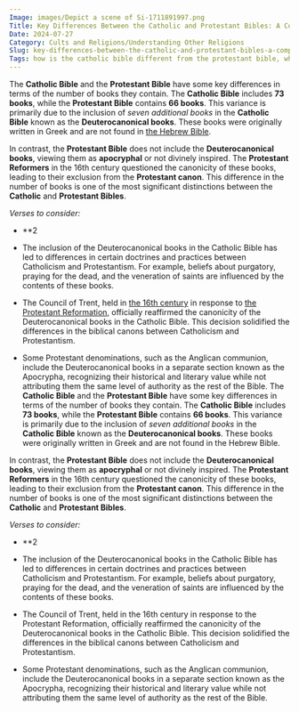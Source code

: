 ```yaml
---
Image: images/Depict a scene of Si-1711891997.png
Title: Key Differences Between the Catholic and Protestant Bibles: A Comprehensive Comparison
Date: 2024-07-27
Category: Cults and Religions/Understanding Other Religions
Slug: key-differences-between-the-catholic-and-protestant-bibles-a-comprehensive-comparison
Tags: how is the catholic bible different from the protestant bible, what is the difference between a catholic and protestant bible, catholic bible v protestant bible, difference between the catholic bible and the protestant bible, protestant bible vs catholic bible, what is the difference between the catholic and protestant bible, difference between roman catholic and protestant bible, difference in catholic and protestant bible, catholic vs protestant bible, difference between catholic bible and protestant bible, what is the difference between catholic bible and protestant bible, what is difference between catholic and protestant bible, cults and religions, understanding other religions
---
```

The **Catholic Bible** and the **Protestant Bible** have some key differences in terms of the number of books they contain. The **Catholic Bible** includes **73 books**, while the **Protestant Bible** contains **66 books**. This variance is primarily due to the inclusion of *seven additional books* in the **Catholic Bible** known as the **Deuterocanonical books**. These books were originally written in Greek and are not found in [the Hebrew Bible](/understanding-the-differences-between-messianic-judaism-and-christianity-a-comprehensive-guide).

In contrast, the **Protestant Bible** does not include the **Deuterocanonical books**, viewing them as **apocryphal** or not divinely inspired. The **Protestant Reformers** in the 16th century questioned the canonicity of these books, leading to their exclusion from the **Protestant canon**. This difference in the number of books is one of the most significant distinctions between the **Catholic** and **Protestant Bibles**.

*Verses to consider:*
- **2

- The inclusion of the Deuterocanonical books in the Catholic Bible has led to differences in certain doctrines and practices between Catholicism and Protestantism. For example, beliefs about purgatory, praying for the dead, and the veneration of saints are influenced by the contents of these books.
- The Council of Trent, held in [the 16th century](/key-differences-between-presbyterian-and-christian-beliefs-explained) in response to [the Protestant Reformation](/key-differences-between-presbyterian-and-christian-beliefs-explained), officially reaffirmed the canonicity of the Deuterocanonical books in the Catholic Bible. This decision solidified the differences in the biblical canons between Catholicism and Protestantism.
- Some Protestant denominations, such as the Anglican communion, include the Deuterocanonical books in a separate section known as the Apocrypha, recognizing their historical and literary value while not attributing them the same level of authority as the rest of the Bible.
The **Catholic Bible** and the **Protestant Bible** have some key differences in terms of the number of books they contain. The **Catholic Bible** includes **73 books**, while the **Protestant Bible** contains **66 books**. This variance is primarily due to the inclusion of *seven additional books* in the **Catholic Bible** known as the **Deuterocanonical books**. These books were originally written in Greek and are not found in the Hebrew Bible.

In contrast, the **Protestant Bible** does not include the **Deuterocanonical books**, viewing them as **apocryphal** or not divinely inspired. The **Protestant Reformers** in the 16th century questioned the canonicity of these books, leading to their exclusion from the **Protestant canon**. This difference in the number of books is one of the most significant distinctions between the **Catholic** and **Protestant Bibles**.

*Verses to consider:*
- **2

- The inclusion of the Deuterocanonical books in the Catholic Bible has led to differences in certain doctrines and practices between Catholicism and Protestantism. For example, beliefs about purgatory, praying for the dead, and the veneration of saints are influenced by the contents of these books.
- The Council of Trent, held in the 16th century in response to the Protestant Reformation, officially reaffirmed the canonicity of the Deuterocanonical books in the Catholic Bible. This decision solidified the differences in the biblical canons between Catholicism and Protestantism.
- Some Protestant denominations, such as the Anglican communion, include the Deuterocanonical books in a separate section known as the Apocrypha, recognizing their historical and literary value while not attributing them the same level of authority as the rest of the Bible.
